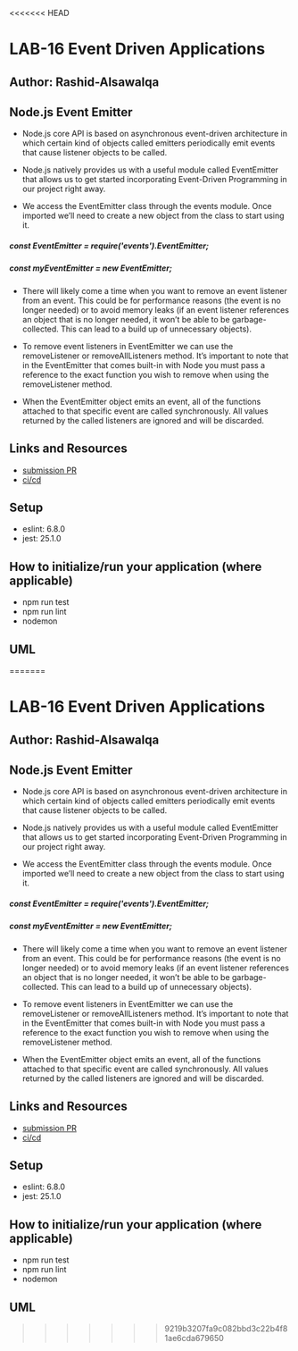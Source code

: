 <<<<<<< HEAD
# LAB-16 Event Driven Applications

## Author: Rashid-Alsawalqa

## Node.js Event Emitter

- Node.js core API is based on asynchronous event-driven architecture in which certain kind of objects called emitters periodically emit events that cause listener objects to be called.

- Node.js natively provides us with a useful module called EventEmitter that allows us to get started incorporating Event-Driven Programming in our project right away.

- We access the EventEmitter class through the events module. Once imported we’ll need to create a new object from the class to start using it.

##### const EventEmitter = require('events').EventEmitter;
##### const myEventEmitter = new EventEmitter;

- There will likely come a time when you want to remove an event listener from an event. This could be for performance reasons (the event is no longer needed) or to avoid memory leaks (if an event listener references an object that is no longer needed, it won’t be able to be garbage-collected. This can lead to a build up of unnecessary objects).

- To remove event listeners in EventEmitter we can use the removeListener or removeAllListeners method. It’s important to note that in the EventEmitter that comes built-in with Node you must pass a reference to the exact function you wish to remove when using the removeListener method.

- When the EventEmitter object emits an event, all of the functions attached to that specific event are called synchronously. All values returned by the called listeners are ignored and will be discarded.

## Links and Resources

- [submission PR](https://github.com/401-advanced-javascript-Rashid/Lab-Class-16/pull/1)
- [ci/cd]()

## Setup

  -  eslint: 6.8.0
  -  jest: 25.1.0

## How to initialize/run your application (where applicable)

- npm run test 
- npm run lint
- nodemon 

## UML 
=======
# LAB-16 Event Driven Applications

## Author: Rashid-Alsawalqa

## Node.js Event Emitter

- Node.js core API is based on asynchronous event-driven architecture in which certain kind of objects called emitters periodically emit events that cause listener objects to be called.

- Node.js natively provides us with a useful module called EventEmitter that allows us to get started incorporating Event-Driven Programming in our project right away.

- We access the EventEmitter class through the events module. Once imported we’ll need to create a new object from the class to start using it.

##### const EventEmitter = require('events').EventEmitter;
##### const myEventEmitter = new EventEmitter;

- There will likely come a time when you want to remove an event listener from an event. This could be for performance reasons (the event is no longer needed) or to avoid memory leaks (if an event listener references an object that is no longer needed, it won’t be able to be garbage-collected. This can lead to a build up of unnecessary objects).

- To remove event listeners in EventEmitter we can use the removeListener or removeAllListeners method. It’s important to note that in the EventEmitter that comes built-in with Node you must pass a reference to the exact function you wish to remove when using the removeListener method.

- When the EventEmitter object emits an event, all of the functions attached to that specific event are called synchronously. All values returned by the called listeners are ignored and will be discarded.

## Links and Resources

- [submission PR](https://github.com/401-advanced-javascript-Rashid/Lab-Class-16/pull/1)
- [ci/cd]()

## Setup

  -  eslint: 6.8.0
  -  jest: 25.1.0

## How to initialize/run your application (where applicable)

- npm run test 
- npm run lint
- nodemon 

## UML 
>>>>>>> 9219b3207fa9c082bbd3c22b4f81ae6cda679650
